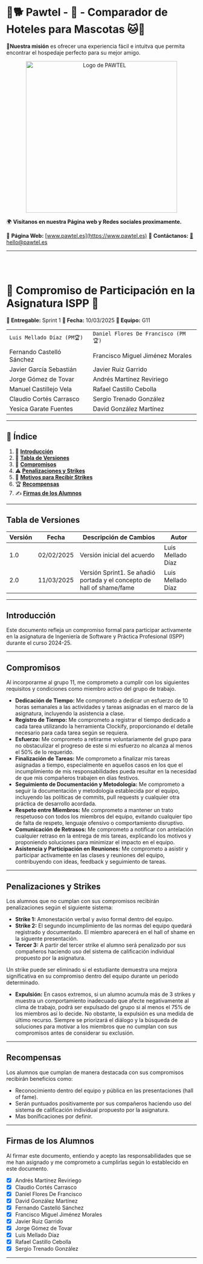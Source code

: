 # 🐾🐕 Pawtel - 🏨 - Comparador de Hoteles para Mascotas 🐱🐾
**🎯Nuestra misión** es ofrecer una experiencia fácil e intuitva que permita encontrar el hospedaje perfecto para su mejor amigo.

<p align="center">
  <img src="https://github.com/LuisMelladoDiaz/Pawtel-ComparadorDeHotelesParaMascotas/blob/task/personalizar_md/frontend/src/assets/pawtel.jpg?raw=true" alt="Logo de PAWTEL" width="400">
</p>

🌍 **Visítanos en nuestra Página web y Redes sociales proximamente.**

📌 **Página Web:** [www.pawtel.es](https://www.pawtel.es)
📩 **Contáctanos:** [📧 hello@pawtel.es](mailto:chello@pawtel.es)

---

<br><br>

# 📑 **Compromiso de Participación en la Asignatura ISPP** 🚀

**📅 Entregable:** Sprint 1
**📆 Fecha:** 10/03/2025
**👥 Equipo:** G11


|  |   |
|--------------------------|---|
| `Luis Mellado Díaz (PM🏆)` | `Daniel Flores De Francisco (PM🏆)` |
| Fernando Castelló Sánchez | Francisco Miguel Jiménez Morales |
| Javier García Sebastián | Javier Ruiz Garrido |
| Jorge Gómez de Tovar | Andrés Martínez Reviriego |
| Manuel Castillejo Vela | Rafael Castillo Cebolla |
| Claudio Cortés Carrasco | Sergio Trenado González |
| Yesica Garate Fuentes | David González Martínez |


---

## 📌 **Índice**
 1. 📖 [**Introducción**](#introducción)
 2. 📅 [**Tabla de Versiones**](#tabla-de-versiones)
 3. 🤝 [**Compromisos**](#compromisos)
 4. ⚠️ [**Penalizaciones y Strikes**](#penalizaciones-y-strikes)
 5. 🚫 [**Motivos para Recibir Strikes**](#motivos-para-recibir-strikes)
 6. 🏆 [**Recompensas**](#recompensas)
 7. ✍️ [**Firmas de los Alumnos**](#firmas-de-los-alumnos)

 ---

 ## **Tabla de Versiones**
 | Versión | Fecha       | Descripción de Cambios              | Autor  |
 |---------|-------------|-------------------------------------|--------|
 | 1.0     | 02/02/2025  | Versión inicial del acuerdo        | Luis Mellado Díaz |
 | 2.0     | 11/03/2025  | Versión Sprint1. Se añadió portada y el concepto de hall of shame/fame       | Luis Mellado Díaz |

 ---

 ## **Introducción**
 Este documento refleja un compromiso formal para participar activamente en la asignatura de Ingeniería de Software y Práctica Profesional (ISPP) durante el curso 2024-25.

 ---

 ## **Compromisos**
 Al incorporarme al grupo 11, me comprometo a cumplir con los siguientes requisitos y condiciones como miembro activo del grupo de trabajo.

 - **Dedicación de Tiempo:** Me comprometo a dedicar un esfuerzo de 10 horas semanales a las actividades y tareas asignadas en el marco de la asignatura, incluyendo la asistencia a clase.
 - **Registro de Tiempo:** Me comprometo a registrar el tiempo dedicado a cada tarea utilizando la herramienta Clockify, proporcionando el detalle necesario para cada tarea según se requiera.
 - **Esfuerzo:** Me comprometo a retirarme voluntariamente del grupo para no obstaculizar el progreso de este si mi esfuerzo no alcanza al menos el 50% de lo requerido.
 - **Finalización de Tareas:** Me comprometo a finalizar mis tareas asignadas a tiempo, especialmente en aquellos casos en los que el incumplimiento de mis responsabilidades pueda resultar en la necesidad de que mis compañeros trabajen en días festivos.
 - **Seguimiento de Documentación y Metodología:** Me comprometo a seguir la documentación y metodología establecida por el equipo, incluyendo las políticas de commits, pull requests y cualquier otra práctica de desarrollo acordada.
 - **Respeto entre Miembros:** Me comprometo a mantener un trato respetuoso con todos los miembros del equipo, evitando cualquier tipo de falta de respeto, lenguaje ofensivo o comportamiento disruptivo.
 - **Comunicación de Retrasos:** Me comprometo a notificar con antelación cualquier retraso en la entrega de mis tareas, explicando los motivos y proponiendo soluciones para minimizar el impacto en el equipo.
 - **Asistencia y Participación en Reuniones:** Me comprometo a asistir y participar activamente en las clases y reuniones del equipo, contribuyendo con ideas, feedback y seguimiento de tareas.
 ---

 ## **Penalizaciones y Strikes**
 Los alumnos que no cumplan con sus compromisos recibirán penalizaciones según el siguiente sistema:

 - **Strike 1:** Amonestación verbal y aviso formal dentro del equipo.
 - **Strike 2:** El segundo incumplimiento de las normas del equipo quedará registrado y documentado. El miembro aparecerá en el hall of shame en la siguente presentación.
 - **Tercer 3:** A partir del tercer strike el alumno será penalizado por sus compañeros haciendo uso del sistema de calificación individual propuesto por la asignatura.

 Un strike puede ser eliminado si el estudiante demuestra una mejora significativa en su compromiso dentro del equipo durante un período determinado.

 - **Expulsión:** En casos extremos, si un alumno acumula más de 3 strikes y muestra un comportamiento inadecuado que afecte negativamente al clima de trabajo, podrá ser expulsado del grupo si al menos el 75% de los miembros así lo decide. No obstante, la expulsión es una medida de último recurso. Siempre se priorizará el diálogo y la búsqueda de soluciones para motivar a los miembros que no cumplan con sus compromisos antes de considerar su exclusión.
 ---

 ## **Recompensas**
 Los alumnos que cumplan de manera destacada con sus compromisos recibirán beneficios como:

 - Reconocimiento dentro del equipo y pública en las presentaciones (hall of fame).
 - Serán puntuados positivamente por sus compañeros haciendo uso del sistema de calificación individual propuesto por la asignatura.
 - Mas bonificaciones por definir.

 ---

 ## **Firmas de los Alumnos**
 Al firmar este documento, entiendo y acepto las responsabilidades que se me han asignado y me comprometo a cumplirlas según lo establecido en este documento.

 - [x] Andrés Martínez Reviriego
 - [x] Claudio Cortés Carrasco
 - [x] Daniel Flores De Francisco
 - [x] David González Martínez
 - [x] Fernando Castelló Sánchez
 - [x] Francisco Miguel Jiménez Morales
 - [x] Javier Ruiz Garrido
 - [x] Jorge Gómez de Tovar
 - [x] Luis Mellado Díaz
 - [x] Rafael Castillo Cebolla
 - [x] Sergio Trenado González

 ---
